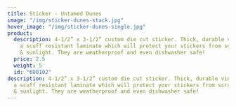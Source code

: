 ```yaml
---
title: Sticker - Untamed Dunes
image: "/img/sticker-dunes-stack.jpg"
hover_image: "/img/sticker-dunes-single.jpg"
product:
  description: 4-1/2” x 3-1/2” custom die cut sticker. Thick, durable vinyl  with
    a scuff resistant laminate which will protect your stickers from scratches, water
    & sunlight. They are weatherproof and even dishwasher safe!
  price: 2.5
  weight: 5
  id: "600102"
description: 4-1/2” x 3-1/2” custom die cut sticker. Thick, durable vinyl  with
  a scuff resistant laminate which will protect your stickers from scratches, water
  & sunlight. They are weatherproof and even dishwasher safe!
---
```

